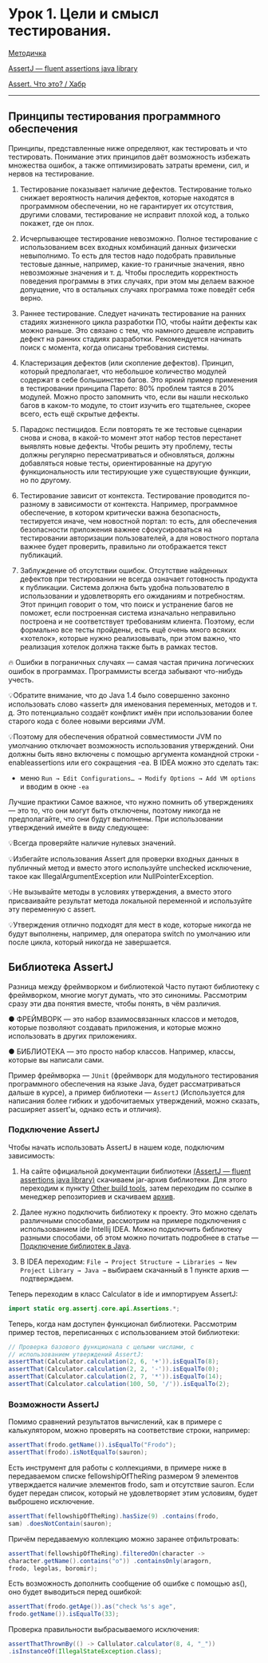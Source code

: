 # Урок 1. Цели и смысл тестирования.

[Методичка](https://gbcdn.mrgcdn.ru/uploads/asset/5493116/attachment/6a84364651c7028876e1db8536d88e37.pdf)

 [AssertJ — fluent assertions java library](https://assertj.github.io/doc/)

[Assert. Что это? / Хабр](https://habr.com/ru/post/141080/)

---

## Принципы тестирования программного обеспечения

Принципы, представленные ниже определяют, как
тестировать и что тестировать. Понимание этих принципов даёт возможность
избежать множества ошибок, а также оптимизировать затраты времени, сил, и
нервов на тестирование.

1. Тестирование показывает наличие дефектов.
Тестирование только снижает вероятность наличия дефектов, которые находятся
в программном обеспечении, но не гарантирует их отсутствия, другими словами,
тестирование не исправит плохой код, а только покажет, где он плох.

2. Исчерпывающее тестирование невозможно.
Полное тестирование с использованием всех входных комбинаций данных
физически невыполнимо. То есть для тестов надо подобрать правильные
тестовые данные, например, какие-то граничные значения, явно невозможные
значения и т. д. Чтобы проследить корректность поведения программы в этих
случаях, при этом мы делаем важное допущение, что в остальных случаях
программа тоже поведёт себя верно.

3. Раннее тестирование.
Следует начинать тестирование на ранних стадиях жизненного цикла разработки
ПО, чтобы найти дефекты как можно раньше. Это связано с тем, что намного
дешевле исправить дефект на ранних стадиях разработки. Рекомендуется
начинать поиск с момента, когда описаны требования системы.

4. Кластеризация дефектов (или скопление дефектов).
Принцип, который предполагает, что небольшое количество модулей содержат в
себе большинство багов. Это яркий пример применения в тестировании
принципа Парето: 80% проблем таятся в 20% модулей.
Можно просто запомнить что, если вы нашли несколько багов в каком-то модуле,
то стоит изучить его тщательнее, скорее всего, есть ещё скрытые дефекты.

5. Парадокс пестицидов.
Если повторять те же тестовые сценарии снова и снова, в какой-то момент этот
набор тестов перестанет выявлять новые дефекты. Чтобы решить эту проблему,
тесты должны регулярно пересматриваться и обновляться, должны добавляться
новые тесты, ориентированные на другую функциональность или тестирующие
уже существующие функции, но по другому.

6. Тестирование зависит от контекста.
Тестирование проводится по-разному в зависимости от контекста. Например,
программное обеспечение, в котором критически важна безопасность,
тестируется иначе, чем новостной портал: то есть, для обеспечения безопасности
приложения важнее сфокусироваться на тестировании авторизации
пользователей, а для новостного портала важнее будет проверить, правильно ли
отображается текст публикаций.

7. Заблуждение об отсутствии ошибок.
Отсутствие найденных дефектов при тестировании не всегда означает
готовность продукта к публикации. Система должна быть удобна пользователю в использовании и удовлетворять его ожиданиям и потребностям.
Этот принцип говорит о том, что поиск и устранение багов не поможет, если построенная система изначально неправильно построена и не соответствует требованиям клиента. Поэтому, если формально все тесты пройдены, есть ещё очень много всяких «хотелок», которые нужно реализовывать, при этом важно,
что реализация хотелок должна также быть в рамках тестов.

🔥 Ошибки в пограничных случаях — самая частая причина логических
ошибок в программах. Программисты всегда забывают что-нибудь учесть.

💡Обратите внимание, что до Java 1.4 было совершенно законно
использовать слово «assert» для именования переменных, методов и т. д. Это
потенциально создаёт конфликт имён при использовании более старого кода с
более новыми версиями JVM.

💡Поэтому для обеспечения обратной совместимости JVM по умолчанию
отключает возможность использования утверждений. Они должны быть явно включены с помощью аргумента командной строки -enableassertions или его сокращения -ea. В IDEA можно это сделать так:

- меню `Run → Edit Configurations… → Modify Options → Add VM options` и вводим в окне `-ea`

Лучшие практики
Самое важное, что нужно помнить об утверждениях — это то, что они могут
быть отключены, поэтому никогда не предполагайте, что они будут выполнены.
При использовании утверждений имейте в виду следующее:

 
💡Всегда проверяйте наличие нулевых значений.

💡Избегайте использования Assert для проверки входных данных в
публичный метод и вместо этого используйте unchecked исключение, такое как
IllegalArgumentException или NullPointerException.

💡Не вызывайте методы в условиях утверждения, а вместо этого
присваивайте результат метода локальной переменной и используйте эту
переменную с assert.

💡Утверждения отлично подходят для мест в коде, которые никогда не
будут выполнены, например, для оператора switch по умолчанию или после
цикла, который никогда не завершается.

## Библиотека AssertJ

Разница между фреймворком и библиотекой Часто путают библиотеку с фреймворком, многие могут думать, что это синонимы. Рассмотрим сразу эти два понятия вместе, чтобы понять, в чём различия. 

● ФРЕЙМВОРК — это набор взаимосвязанных классов и методов, которые
позволяют создавать приложения, и которые можно использовать в других
приложениях.

● БИБЛИОТЕКА — это просто набор классов. Например, классы, которые вы
написали сами.

Пример фреймворка — `JUnit` (фреймворк для модульного тестирования
программного обеспечения на языке Java, будет рассматриваться дальше в
курсе), а пример библиотеки — `AssertJ` (Используется для написания более
гибких и удобочитаемых утверждений, можно сказать, расширяет assert'ы,
однако есть и отличия).

### Подключение AssertJ

Чтобы начать использовать AssertJ в нашем коде, подключим зависимость:

1. На сайте официальной документации библиотеки [(AssertJ — fluent assertions java library)](https://assertj.github.io/doc/) скачиваем jar-архив библиотеки. Для этого
переходим к пункту [Other build tools](https://assertj.github.io/doc/#other-build-tools), затем переходим по ссылке в
менеджер репозиториев и скачиваем [архив](https://search.maven.org/remotecontent?filepath=org/assertj/assertj-core/3.23.1/assertj-core-3.23.1.jar).

2. Далее нужно подключить библиотеку к проекту. Это можно сделать
различными способами, рассмотрим на примере подключения с
использованием ide Intellij IDEA. Можно подключить библиотеку разными
способами, об этом можно почитать подробнее в статье — [Подключение библиотек в Java](https://gb.ru/posts/java_libs#:~:text=%D0%9A%D0%B0%D0%BA%20%D0%BF%D0%BE%D0%B4%D0%BA%D0%BB%D1%8E%D1%87%D0%B8%D1%82%D1%8C%20Java-%D0%B1%D0%B8%D0%B1%D0%BB%D0%B8%D0%BE%D1%82%D0%B5%D0%BA%D1%83%20%D0%B2%D1%80%D1%83%D1%87%D0%BD%D1%83%D1%8E).

3. В IDEA переходим: `File → Project Structure → Libraries → New Project Library → Java →` выбираем скачанный в 1 пункте архив — подтверждаем.

Теперь переходим в класс Calculator в ide и импортируем AssertJ:

```java
import static org.assertj.core.api.Assertions.*;
```

Теперь, когда нам доступен функционал библиотеки. Рассмотрим пример тестов,
переписанных с использованием этой библиотеки:

```java
// Проверка базового функционала с целыми числами, с
// использованием утверждений AssertJ:
assertThat(Calculator.calculation(2, 6, '+')).isEqualTo(8);
assertThat(Calculator.calculation(2, 2, '-')).isEqualTo(0);
assertThat(Calculator.calculation(2, 7, '*')).isEqualTo(14);
assertThat(Calculator.calculation(100, 50, '/')).isEqualTo(2);
```

### Возможности AssertJ

Помимо сравнений результатов вычислений, как в примере с калькулятором, можно проверять на соответствие строки, например:

```java
assertThat(frodo.getName()).isEqualTo("Frodo");
assertThat(frodo).isNotEqualTo(sauron);
```

Есть инструмент для работы с коллекциями, в примере ниже в передаваемом списке fellowshipOfTheRing размером 9 элементов утверждается наличие элементов frodo, sam и отсутствие sauron. Если будет передан список, который не удовлетворяет этим условиям, будет выброшено исключение.

```java
assertThat(fellowshipOfTheRing).hasSize(9) .contains(frodo,
sam) .doesNotContain(sauron);
```

Причём передаваемую коллекцию можно заранее отфильтровать:

```java
assertThat(fellowshipOfTheRing).filteredOn(character ->
character.getName().contains("o")) .containsOnly(aragorn,
frodo, legolas, boromir);
```

Есть возможность дополнить сообщение об ошибке с помощью as(), оно будет выводиться перед ошибкой:

```java
assertThat(frodo.getAge()).as("check %s's age",
frodo.getName()).isEqualTo(33);
```

Проверка правильности выбрасываемого исключения:

```java
assertThatThrownBy(() -> Callulator.calculator(8, 4, "_"))
.isInstanceOf(IllegalStateException.class);
```